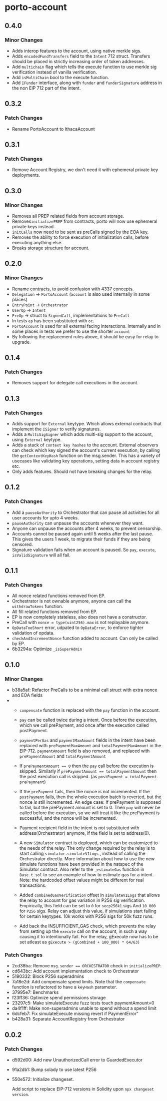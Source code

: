 # porto-account

## 0.4.0

### Minor Changes

- Adds interop features to the account, using native merkle sigs.
- Adds `encodedFundTransfers` field to the `Intent` 712 struct. Transfers should be placed in strictly increasing order of token addresses.
- Add `multichain` flag which tells the execute function to use merkle sig verification instead of vanilla verification.
- Add `isMultiChain` bool to the execute function.
- Add `IFunder` interface, along with `funder` and `funderSignature` address in the non EIP 712 part of the intent.
## 0.3.2

### Patch Changes

- Rename PortoAccount to IthacaAccount

## 0.3.1

### Patch Changes

- Remove Account Registry, we don't need it with ephemeral private key deployments.

## 0.3.0

### Minor Changes

- Removes all PREP related fields from account storage.
- Removes`initializePREP` from contracts, porto will now use ephemeral private keys instead.
- `initCalls` now need to be sent as preCalls signed by the EOA key.
- Removes the ability to force execution of initialization calls, before executing anything else.
- Breaks storage structure for account.

## 0.2.0

### Minor Changes

- Rename contracts, to avoid confusion with 4337 concepts.
- `Delegation` -> `PortoAccount` (`account` is also used internally in some places)
- `EntryPoint` -> `Orchestrator`
- `UserOp` -> `Intent`
- `PreOp` -> struct to `SignedCall`, implementations to `PreCall`
- In tests `ep` has been substituted with `oc`.
- `PortoAccount` is used for all external facing interactions.
  Internally and in some places in tests we prefer to use the shorter `account`
- By following the replacement rules above, it should be easy for relay to upgrade.

## 0.1.4

### Patch Changes

- Removes support for delegate call executions in the account.

## 0.1.3

### Patch Changes

- Adds support for `External` keytype. Which allows external contracts that implement the `ISigner`
  to verify signatures.
- Adds a `MultiSigSigner` which adds multi-sig support to the account, using `External` keytype.
- Adds a stack of `context key hashes` to the account. External observers can check which key signed
  the account's current execution, by calling the `getContextKeyHash` function on the msg.sender.
  This has a variety of usecases like validating key operations, setting data in account registry etc.
- Only adds features. Should not have breaking changes for the relay.

## 0.1.2

### Patch Changes

- Add a `pauseAuthority` to Orchestrator that can pause all activities for all user accounts for upto 4 weeks.
- `pauseAuthority` can unpause the accounts whenever they want.
- Anyone can unpause the accounts after 4 weeks, to prevent censorship.
- Accounts cannot be paused again until 5 weeks after the last pause.
  This gives the users 1 week, to migrate their funds if they are being censored.
- Signature validation fails when an account is paused. So `pay`, `execute`, `isValidSignature` will all fail.

## 0.1.1

### Patch Changes

- All nonce related functions removed from EP.
- Orchestrator is not ownable anymore, anyone can call the `withdrawTokens` function.
- All fill related functions removed from EP.
- EP is now completely stateless, also does not have a constructor.
- PreCall with `nonce = type(uint256).max` is not replayable anymore.
- `OpDataTooShort` error, udpated to `OpDataError`, to enforce tighter validation of opdata.
- `checkAndIncrementNonce` function added to account. Can only be called by EP.
- 6b3294a: Optimize `_isSuperAdmin`

## 0.1.0

### Minor Changes

- b38a5af: Refactor PreCalls to be a minimal call struct with extra nonce and EOA fields
- - `compensate` function is replaced with the `pay` function in the account.
  - `pay` can be called twice during a intent. Once before the execution, which we call prePayment, and once after the execution called postPayment.

  - `paymentPerGas` and `paymentMaxAmount` fields in the intent have been replaced with `prePaymentMaxAmount` and `totalPaymentMaxAmount` in the EIP-712.
    `paymentAmount` field is also removed, and replaced with `prePaymentAmount` and `totalPaymentAmount`

  - If `prePaymentAmount == 0` then the `pay` call before the execution is skipped. Similarly if `prePaymentAmount == totalPaymentAmount` then the post execution call is skipped.
    (as `postPayment = totalPayment-prePaymnent`)

  - If the `prePayment` fails, then the nonce is not incremented. If the `postPayment` fails, then the whole execution batch is reverted, but the nonce _is_ still incremented.
    An edge case: If prePayment is supposed to fail, but the prePayment amount is set to 0. Then `pay` will never be called before the execution, so we will treat it like the prePayment is successful, and the nonce will be incremented.

  - Payment recipient field in the intent is not substituted with address(Orchestrator) anymore, if the field is set to address(0).

  - A new `Simulator` contract is deployed, which can be customized to the needs of the relay.
    The only change required by the relay is to start calling `simulator.simulateV1Logs` , instead of calling the Orchestrator directly.
    More information about how to use the new simulate functions have been provided in the natspec of the Simulator contract.
    Also refer to the `_estimateGas` function in `Base.t.sol` to see an example of how to estimate gas for a intent.
    Note: the hardcoded offset values might be different for real transactions.

  - Added `combinedGasVerification` offset in `simulateV1Logs` that allows the relay to account for gas variation in P256 sig verification.
    Empirically, this field can be set to `0` for `secp256k1` sigs
    And `10_000` for `P256` sigs. Relay can adjust this value, if simulations start failing for certain keytypes. 10k works with P256 sigs for 50k fuzz runs.

  - Add back the INSUFFICIENT_GAS check, which prevents the relay from setting up the `execute` call on the
    account, in such a way causing it to intentionally fail.
    For the relay, gExecute now has to be set atleast as `gExecute > (gCombined + 100_000) * 64/63)`

### Patch Changes

- 2cd38ba: Remove `msg.sender == ORCHESTRATOR` check in `initializePREP`.
- cd643bc: Add account implementation check to Orchestrator
- 5190332: Block P256 superadmins
- 7a18e2d: Add compensate spend limits. Note that the `compensate` function is refactored to have a `keyHash` parameter.
- 37995e7: Benchmarks
- f23ff36: Optimize spend permissions storage
- 23297c5: Make simulateExecute fuzz tests touch paymentAmount=0
- da4f1ff: Make non-superadmins unable to spend without a spend limit
- 6dcfeb7: Fix simulateExecute missing revert if PaymentError"
- b428a31: Separate AccountRegistry from Orchestrator

## 0.0.2

### Patch Changes

- d592d00: Add new UnauthorizedCall error to GuardedExecutor
- 91a2db1: Bump solady to use latest P256
- 550e572: Initialize changeset.

  Add script to replace EIP-712 versions in Solidity upon `npx changeset version`.
